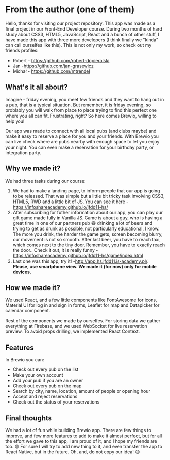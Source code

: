 # From the author (one of them)

Hello, thanks for visiting our project repository. This app was made as a final project in our Front-End Developer course. During two months of hard study about CSS3, HTML5, JavaScript, React and a bunch of other stuff, I have made this app with three more developers (I think finally we "kinda" can call ourselfes like this). This is not only my work, so check out my friends profiles:

- Robert - https://github.com/robert-dopieralski
- Jan -https://github.com/jan-grasewicz
- Michał - https://github.com/mtrendel

## What's it all about?

Imagine - friday evening, you meet few friends and they want to hang out in a pub, that is a typical situation. But remember, it is friday evening, so problably you will walk from place to place trying to find this perfect one where you all can fit. Frustrating, right? So here comes Brewio, willing to help you!

Our app was made to connect with all local pubs (and clubs maybe) and make it easy to reserve a place for you and your friends. With Brewio you can live check where are pubs nearby with enough space to let you enjoy your night. You can even make a reservation for your birthday party, or integration party.

## Why we made it?

We had three tasks during our course:

1.  We had to make a landing page, to inform people that our app is going to be released. That was simple but a little bit tricky task involving CSS3, HTML5, RWD and a little bit of JS. You can see it here - https://infoshareacademy.github.io/jfdd11-hs/
2.  After subscribing for futher information about our app, you can play our gift game made fully in Vanilla JS. Game is about a guy, who is having a great time in one of our partners pub :smile: drinking a lot of beers and trying to get as drunk as possible, not particularly educational, I know. The more you drink, the harder the game gets, screen becoming blurry, our movement is not so smooth. After last beer, you have to reach taxi, which comes next to the tiny door. Remember, you have to exactly reach the door.. Check it out, it is really funny - https://infoshareacademy.github.io/jfdd11-hs/game/index.html
3.  Last one was this app, try it! -http://app.hs.jfdd11.is-academy.pl/. **Please, use smartphone view. We made it (for now) only for mobile devices.**

## How we made it?

We used React, and a few little components like FontAwesome for icons, Material UI for log in and sign in forms, Leaflet for map and Datapicker for calendar component.

Rest of the components we made by ourselfes. For storing data we gather everything at Firebase, and we used WebSocket for live reservation preview. To avoid props drilling, we implemented React Context.

## Features

In Brewio you can:

- Check out every pub on the list
- Make your own account
- Add your pub if you are an owner
- Check out every pub on the map
- Search by city, name, location, amount of people or opening hour
- Accept and reject reservations
- Check out the status of your reservations

## Final thoughts

We had a lot of fun while building Brewio app. There are few things to improve, and few more features to add to make it almost perfect, but for all the effort we gave to this app, I am proud of it, and I hope my friends are too. :smile: For sure I will try to add new thing to it, and even transfer the app to React Native, but in the future. Oh, and, do not copy our idea! :wink:
